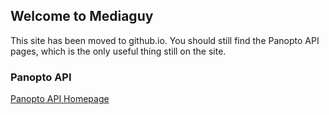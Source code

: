 ## Welcome to Mediaguy

This site has been moved to github.io. You should still find the Panopto API pages, which is the only useful thing still on the site.

### Panopto API

[Panopto API Homepage](/panopto-api)
